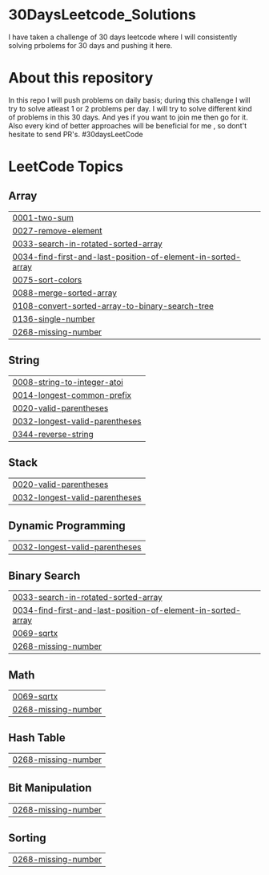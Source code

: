 # 30DaysLeetcode_Solutions
I have taken a challenge of 30 days leetcode where I will consistently solving prbolems for 30 days and pushing it here.

# About this repository
In this repo I will push problems on daily basis; during this challenge I will try to solve atleast 1 or 2 problems per day.
I will try to solve different kind of problems in this 30 days. And yes if you want to join me then go for it. Also every kind of better approaches will be beneficial for me , so dont't hesitate to send PR's. #30daysLeetCode

<!---LeetCode Topics Start-->
# LeetCode Topics
## Array
|  |
| ------- |
| [0001-two-sum](https://github.com/Souravpal08/30DaysLeetcode_Solutions/tree/master/0001-two-sum) |
| [0027-remove-element](https://github.com/Souravpal08/30DaysLeetcode_Solutions/tree/master/0027-remove-element) |
| [0033-search-in-rotated-sorted-array](https://github.com/Souravpal08/30DaysLeetcode_Solutions/tree/master/0033-search-in-rotated-sorted-array) |
| [0034-find-first-and-last-position-of-element-in-sorted-array](https://github.com/Souravpal08/30DaysLeetcode_Solutions/tree/master/0034-find-first-and-last-position-of-element-in-sorted-array) |
| [0075-sort-colors](https://github.com/Souravpal08/30DaysLeetcode_Solutions/tree/master/0075-sort-colors) |
| [0088-merge-sorted-array](https://github.com/Souravpal08/30DaysLeetcode_Solutions/tree/master/0088-merge-sorted-array) |
| [0108-convert-sorted-array-to-binary-search-tree](https://github.com/Souravpal08/30DaysLeetcode_Solutions/tree/master/0108-convert-sorted-array-to-binary-search-tree) |
| [0136-single-number](https://github.com/Souravpal08/30DaysLeetcode_Solutions/tree/master/0136-single-number) |
| [0268-missing-number](https://github.com/Souravpal08/30DaysLeetcode_Solutions/tree/master/0268-missing-number) |
## String
|  |
| ------- |
| [0008-string-to-integer-atoi](https://github.com/Souravpal08/30DaysLeetcode_Solutions/tree/master/0008-string-to-integer-atoi) |
| [0014-longest-common-prefix](https://github.com/Souravpal08/30DaysLeetcode_Solutions/tree/master/0014-longest-common-prefix) |
| [0020-valid-parentheses](https://github.com/Souravpal08/30DaysLeetcode_Solutions/tree/master/0020-valid-parentheses) |
| [0032-longest-valid-parentheses](https://github.com/Souravpal08/30DaysLeetcode_Solutions/tree/master/0032-longest-valid-parentheses) |
| [0344-reverse-string](https://github.com/Souravpal08/30DaysLeetcode_Solutions/tree/master/0344-reverse-string) |
## Stack
|  |
| ------- |
| [0020-valid-parentheses](https://github.com/Souravpal08/30DaysLeetcode_Solutions/tree/master/0020-valid-parentheses) |
| [0032-longest-valid-parentheses](https://github.com/Souravpal08/30DaysLeetcode_Solutions/tree/master/0032-longest-valid-parentheses) |
## Dynamic Programming
|  |
| ------- |
| [0032-longest-valid-parentheses](https://github.com/Souravpal08/30DaysLeetcode_Solutions/tree/master/0032-longest-valid-parentheses) |
## Binary Search
|  |
| ------- |
| [0033-search-in-rotated-sorted-array](https://github.com/Souravpal08/30DaysLeetcode_Solutions/tree/master/0033-search-in-rotated-sorted-array) |
| [0034-find-first-and-last-position-of-element-in-sorted-array](https://github.com/Souravpal08/30DaysLeetcode_Solutions/tree/master/0034-find-first-and-last-position-of-element-in-sorted-array) |
| [0069-sqrtx](https://github.com/Souravpal08/30DaysLeetcode_Solutions/tree/master/0069-sqrtx) |
| [0268-missing-number](https://github.com/Souravpal08/30DaysLeetcode_Solutions/tree/master/0268-missing-number) |
## Math
|  |
| ------- |
| [0069-sqrtx](https://github.com/Souravpal08/30DaysLeetcode_Solutions/tree/master/0069-sqrtx) |
| [0268-missing-number](https://github.com/Souravpal08/30DaysLeetcode_Solutions/tree/master/0268-missing-number) |
## Hash Table
|  |
| ------- |
| [0268-missing-number](https://github.com/Souravpal08/30DaysLeetcode_Solutions/tree/master/0268-missing-number) |
## Bit Manipulation
|  |
| ------- |
| [0268-missing-number](https://github.com/Souravpal08/30DaysLeetcode_Solutions/tree/master/0268-missing-number) |
## Sorting
|  |
| ------- |
| [0268-missing-number](https://github.com/Souravpal08/30DaysLeetcode_Solutions/tree/master/0268-missing-number) |
<!---LeetCode Topics End-->
 

